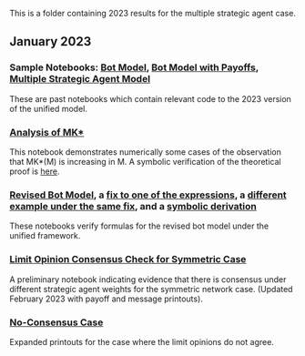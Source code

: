 This is a folder containing 2023 results for the multiple strategic agent case.

## January 2023

### Sample Notebooks: [Bot Model](https://github.com/weiliubc/strategic_influencer_of_naive_agents/blob/main/multiple_agent_case/bot_model_sample.ipynb), [Bot Model with Payoffs](https://github.com/weiliubc/strategic_influencer_of_naive_agents/blob/main/multiple_agent_case/bot_model_sample_with_payoffs.ipynb), [Multiple Strategic Agent Model](https://github.com/weiliubc/strategic_influencer_of_naive_agents/blob/main/multiple_agent_case/multi_model_sample.ipynb)
These are past notebooks which contain relevant code to the 2023 version of the unified model.

### [Analysis of MK*](https://github.com/weiliubc/strategic_influencer_of_naive_agents/blob/main/multiple_agent_case/mk_star.ipynb)
This notebook demonstrates numerically some cases of the observation that MK*(M) is increasing in M. A symbolic verification of the theoretical proof is [here](https://github.com/weiliubc/strategic_influencer_of_naive_agents/blob/main/multiple_agent_case/mk_star_sign.ipynb).

### [Revised Bot Model](https://github.com/weiliubc/strategic_influencer_of_naive_agents/blob/main/multiple_agent_case/revised_bot_model.ipynb), a [fix to one of the expressions](https://github.com/weiliubc/strategic_influencer_of_naive_agents/blob/main/multiple_agent_case/revised_bot_model_redo.ipynb), a [different example under the same fix](https://github.com/weiliubc/strategic_influencer_of_naive_agents/blob/main/multiple_agent_case/revised_bot_model_redo2.ipynb), and a [symbolic derivation](https://github.com/weiliubc/strategic_influencer_of_naive_agents/blob/main/multiple_agent_case/symbolic_bot_K_verification.ipynb)
These notebooks verify formulas for the revised bot model under the unified framework.

### [Limit Opinion Consensus Check for Symmetric Case](https://github.com/weiliubc/strategic_influencer_of_naive_agents/blob/main/multiple_agent_case/mus_weighted_symmetric_consensus_check.ipynb)
A preliminary notebook indicating evidence that there is consensus under different strategic agent weights for the symmetric network case. (Updated February 2023 with payoff and message printouts).

### [No-Consensus Case](https://github.com/weiliubc/strategic_influencer_of_naive_agents/blob/main/multiple_agent_case/clear_non_consensus.ipynb)
Expanded printouts for the case where the limit opinions do not agree.
